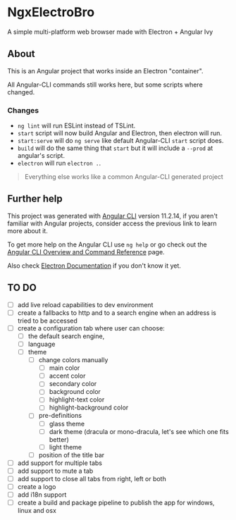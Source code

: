# NgxElectroBro

A simple multi-platform web browser made with Electron + Angular Ivy

## About

This is an Angular project that works inside an Electron "container".

All Angular-CLI commands still works here, but some scripts where changed.

### Changes

- `ng lint` will run ESLint instead of TSLint.
- `start` script will now build Angular and Electron, then electron will run.
- `start:serve` will do `ng serve` like default Angular-CLI `start` script does.
- `build` will do the same thing that `start` but it will include a `--prod` at angular's script.
- `electron` will run `electron .`.

> Everything else works like a common Angular-CLI generated project

## Further help

This project was generated with [Angular CLI](https://github.com/angular/angular-cli) version 11.2.14, if you aren't familiar with Angular projects, consider access the previous link to learn more about it.

To get more help on the Angular CLI use `ng help` or go check out the [Angular CLI Overview and Command Reference](https://angular.io/cli) page.

Also check [Electron Documentation](https://www.electronjs.org/docs/latest/) if you don't know it yet.

## TO DO

- [ ] add live reload capabilities to dev environment
- [ ] create a fallbacks to http and to a search engine when an address is tried to be accessed
- [ ] create a configuration tab where user can choose:
  - [ ] the default search engine,
  - [ ] language
  - [ ] theme
    - [ ] change colors manually
      - [ ] main color
      - [ ] accent color
      - [ ] secondary color
      - [ ] background color
      - [ ] highlight-text color
      - [ ] highlight-background color
    - [ ] pre-definitions
      - [ ] glass theme
      - [ ] dark theme (dracula or mono-dracula, let's see which one fits better)
      - [ ] light theme
    - [ ] position of the title bar
- [ ] add support for multiple tabs
- [ ] add support to mute a tab
- [ ] add support to close all tabs from right, left or both
- [ ] create a logo
- [ ] add i18n support
- [ ] create a build and package pipeline to publish the app for windows, linux and osx
